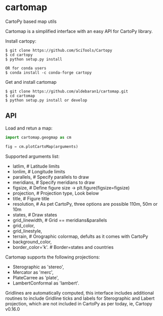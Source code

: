 # cartomap
CartoPy based map utils

Cartomap is a simplified interface with an easy API for CartoPy library.

Install cartopy:
```
$ git clone https://github.com/SciTools/Cartopy
$ cd cartopy
$ python setup.py install

OR for conda users
$ conda install -c conda-forge cartopy
```

Get and install cartomap
```
$ git clone https://github.com/aldebaran1/cartomap.git
$ cd cartomap
$ python setup.py install or develop
```

## API
Load and retun a map:
```Python
import cartomap.geogmap as cm

fig = cm.plotCartoMap(arguments)
```

Supported arguments list:
* latlim, # Latitude limits
* lonlim, # Longitude limits
* parallels, # Specify parallels to draw
* meridians, # Specify meridians to draw
* figsize, # Define figure size -> plt.figure(figsize=figsize)
* projection, # Projection type, Look below
* title, # Figure title
* resolution, # As pet CartoPy, three options are possible 110m, 50m or 10m
* states, # Draw states
* grid_linewidth, # Grid == meridians&parallels
* grid_color,
* grid_linestyle, 
* terrain, # Orographic colormap, defults as it comes with CartoPy
* background_color,
* border_color='k'. # Border=states and countries

Cartomap supports the following projections:
* Sterographic as 'stereo',
* Mercator as 'merc',
* PlateCarree as 'plate',
* LambertConformal as 'lambert'.

Gridlines are automatically computed, this interface includes additional routines to include Gridline ticks and labels for 
Sterographic and Labert projection, which are not included in CartoPy as per today, ie, Cartopy v0.16.0
